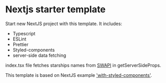 # Nextjs starter template

Start new NextJS project with this template. It includes:

- Typescript
- ESLint
- Prettier
- Styled-components
- server-side data fetching

index.tsx file fetches starships names from [SWAPI](https://swapi.dev/) in getServerSideProps.

This template is based on NextJS example ['with-styled-components'](https://github.com/styled-components/styled-components).
